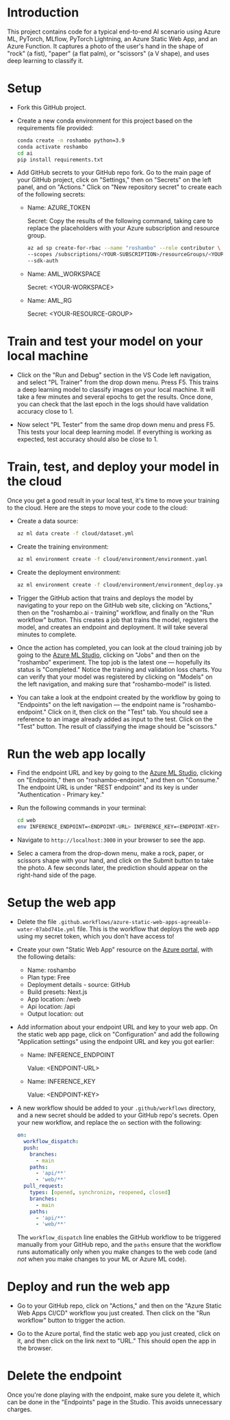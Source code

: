 # Introduction

This project contains code for a typical end-to-end AI scenario using Azure ML, PyTorch, MLflow, PyTorch Lightning, an Azure Static Web App, and an Azure Function. It captures a photo of the user's hand in the shape of "rock" (a fist), "paper" (a flat palm), or "scissors" (a V shape), and uses deep learning to classify it.


# Setup

* Fork this GitHub project.

* Create a new conda environment for this project based on the requirements file provided:

    ```sh
    conda create -n roshambo python=3.9
    conda activate roshambo
    cd ai
    pip install requirements.txt
    ```

* Add GitHub secrets to your GitHub repo fork. Go to the main page of your GitHub project, click on "Settings," then on "Secrets" on the left panel, and on "Actions." Click on "New repository secret" to create each of the following secrets:

    * Name: AZURE_TOKEN
    
      Secret: Copy the results of the following command, taking care to replace the placeholders with your Azure subscription and resource group.

        ```sh
        az ad sp create-for-rbac --name "roshambo" --role contributor \
        --scopes /subscriptions/<YOUR-SUBSCRIPTION>/resourceGroups/<YOUR-RESOURCE-GROUP> \
        --sdk-auth
        ```

    * Name: AML_WORKSPACE

      Secret: \<YOUR-WORKSPACE>

    * Name: AML_RG

      Secret: \<YOUR-RESOURCE-GROUP> 


# Train and test your model on your local machine

* Click on the "Run and Debug" section in the VS Code left navigation, and select "PL Trainer" from the drop down menu. Press F5. This trains a deep learning model to classify images on your local machine. It will take a few minutes and several epochs to get the results. Once done, you can check that the last epoch in the logs should have validation accuracy close to 1.

* Now select "PL Tester" from the same drop down menu and press F5. This tests your local deep learning model. If everything is working as expected, test accuracy should also be close to 1.


# Train, test, and deploy your model in the cloud

Once you get a good result in your local test, it's time to move your training to the cloud. Here are the steps to move your code to the cloud:

  * Create a data source:

    ```sh
    az ml data create -f cloud/dataset.yml
    ```

  * Create the training environment:

    ```sh
    az ml environment create -f cloud/environment/environment.yaml
    ```

  * Create the deployment environment:

    ```sh
    az ml environment create -f cloud/environment/environment_deploy.yaml
    ```

  * Trigger the GitHub action that trains and deploys the model by navigating to your repo on the GitHub web site, clicking on "Actions," then on the "roshambo.ai - training" workflow, and finally on the "Run workflow" button. This creates a job that trains the model, registers the model, and creates an endpoint and deployment. It will take several minutes to complete.

  * Once the action has completed, you can look at the cloud training job by going to the [Azure ML Studio](https://ml.azure.com/), clicking on "Jobs" and then on the "roshambo" experiment. The top job is the latest one &mdash; hopefully its status is "Completed." Notice the training and validation loss charts. You can verify that your model was registered by clicking on "Models" on the left navigation, and making sure that "roshambo-model" is listed. 

  * You can take a look at the endpoint created by the workflow by going to "Endpoints" on the left navigation &mdash; the endpoint name is "roshambo-endpoint." Click on it, then click on the "Test" tab. You should see a reference to an image already added as input to the test. Click on the "Test" button. The result of classifying the image should be "scissors."


# Run the web app locally

* Find the endpoint URL and key by going to the [Azure ML Studio](https://ml.azure.com/), clicking on "Endpoints," then on "roshambo-endpoint," and then on "Consume." The endpoint URL is under "REST endpoint" and its key is under "Authentication - Primary key." 

* Run the following commands in your terminal:

  ```sh
  cd web
  env INFERENCE_ENDPOINT=<ENDPOINT-URL> INFERENCE_KEY=<ENDPOINT-KEY> yarn dev
  ```

* Navigate to `http://localhost:3000` in your browser to see the app.

* Selec a camera from the drop-down menu, make a rock, paper, or scissors shape with your hand, and click on the Submit button to take the photo. A few seconds later, the prediction should appear on the right-hand side of the page.


# Setup the web app

* Delete the file `.github.workflows/azure-static-web-apps-agreeable-water-07abd741e.yml` file. This is the workflow that deploys the web app using my secret token, which you don't have access to!

* Create your own "Static Web App" resource on the [Azure portal](https://ms.portal.azure.com/#), with the following details:
  * Name: roshambo
  * Plan type: Free
  * Deployment details - source: GitHub
  * Build presets: Next.js
  * App location: /web
  * Api location: /api
  * Output location: out

* Add information about your endpoint URL and key to your web app. On the static web app page, click on "Configuration" and add the following "Application settings" using the endpoint URL and key you got earlier:
  * Name: INFERENCE_ENDPOINT
  
    Value: \<ENDPOINT-URL>

  * Name: INFERENCE_KEY
  
    Value: \<ENDPOINT-KEY>

* A new workflow should be added to your `.github/workflows` directory, and a new secret should be added to your GitHub repo's secrets. Open your new workflow, and replace the `on` section with the following:

  ```yml
  on:
    workflow_dispatch:
    push:
      branches:
        - main
      paths:
        - 'api/**'
        - 'web/**'
    pull_request:
      types: [opened, synchronize, reopened, closed]
      branches:
        - main
      paths:
        - 'api/**'
        - 'web/**'
  ```

  The `workflow_dispatch` line enables the GitHub workflow to be triggered manually from your GitHub repo, and the `paths` ensure that the workflow runs automatically only when you make changes to the web code (and *not* when you make changes to your ML or Azure ML code).


# Deploy and run the web app

* Go to your GitHub repo, click on "Actions," and then on the "Azure Static Web Apps CI/CD" workflow you just created. Then click on the "Run workflow" button to trigger the action.

* Go to the Azure portal, find the static web app you just created, click on it, and then click on the link next to "URL." This should open the app in the browser.


# Delete the endpoint

Once you're done playing with the endpoint, make sure you delete it, which can be done in the "Endpoints" page in the Studio. This avoids unnecessary charges.

